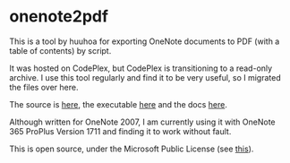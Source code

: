 # onenote2pdf

This is a tool by huuhoa for exporting OneNote documents to PDF (with a table of contents) by script. 

It was hosted on CodePlex, but CodePlex is transitioning to a read-only archive. I use this tool regularly and find it to be very useful, so I migrated the files over here. 

The source is [here](OneNote2PDF_source_29-01-2008/OneNote2PDF), the executable [here](OneNote2PDF_binary_with_iTextSharp_29-01-2008/OneNote2PDF_0.3) and the docs [here](docs).

Although written for OneNote 2007, I am currently using it with OneNote 365 ProPlus Version 1711 and finding it to work without fault. 

This is open source, under the Microsoft Public License (see [this](license.md)). 
